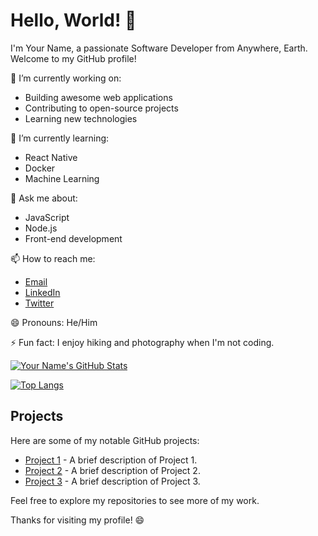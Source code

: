 # Hello, World! 👋

I'm Your Name, a passionate Software Developer from Anywhere, Earth. Welcome to my GitHub profile!

🔭 I’m currently working on: 
- Building awesome web applications
- Contributing to open-source projects
- Learning new technologies

🌱 I’m currently learning:
- React Native
- Docker
- Machine Learning

💬 Ask me about:
- JavaScript
- Node.js
- Front-end development

📫 How to reach me:
- [Email](mailto:your.email@example.com)
- [LinkedIn](https://www.linkedin.com/in/yourprofile)
- [Twitter](https://twitter.com/yourusername)

😄 Pronouns: He/Him

⚡ Fun fact: I enjoy hiking and photography when I'm not coding.

[![Your Name's GitHub Stats](https://github-readme-stats.vercel.app/api?username=yourusername&show_icons=true&theme=dark)](https://github.com/yourusername)

[![Top Langs](https://github-readme-stats.vercel.app/api/top-langs/?username=yourusername&layout=compact&theme=dark)](https://github.com/yourusername)

## Projects

Here are some of my notable GitHub projects:

- [Project 1](https://github.com/yourusername/project1) - A brief description of Project 1.
- [Project 2](https://github.com/yourusername/project2) - A brief description of Project 2.
- [Project 3](https://github.com/yourusername/project3) - A brief description of Project 3.

Feel free to explore my repositories to see more of my work.

Thanks for visiting my profile! 😄
